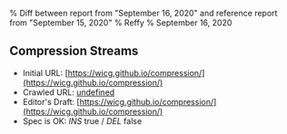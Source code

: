 % Diff between report from "September 16, 2020" and reference report from "September 15, 2020"
% Reffy
% September 16, 2020

## Compression Streams

- Initial URL: [https://wicg.github.io/compression/](https://wicg.github.io/compression/)
- Crawled URL: [undefined](undefined)
- Editor's Draft: [https://wicg.github.io/compression/](https://wicg.github.io/compression/)
- Spec is OK: *INS* true / *DEL* false


